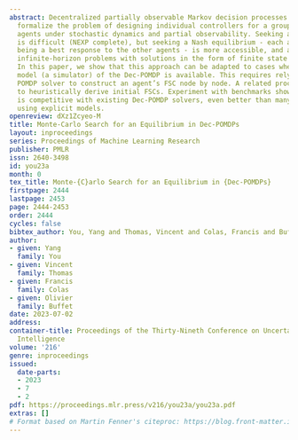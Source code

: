 ```yaml
---
abstract: Decentralized partially observable Markov decision processes (Dec-POMDPs)
  formalize the problem of designing individual controllers for a group of collaborative
  agents under stochastic dynamics and partial observability. Seeking a global optimum
  is difficult (NEXP complete), but seeking a Nash equilibrium - each agent policy
  being a best response to the other agents - is more accessible, and allowed addressing
  infinite-horizon problems with solutions in the form of finite state controllers.
  In this paper, we show that this approach can be adapted to cases where only a generative
  model (a simulator) of the Dec-POMDP is available. This requires relying on a simulation-based
  POMDP solver to construct an agent’s FSC node by node. A related process is used
  to heuristically derive initial FSCs. Experiment with benchmarks shows that MC-JESP
  is competitive with existing Dec-POMDP solvers, even better than many offline methods
  using explicit models.
openreview: dXz1Zcyeo-M
title: Monte-Carlo Search for an Equilibrium in Dec-POMDPs
layout: inproceedings
series: Proceedings of Machine Learning Research
publisher: PMLR
issn: 2640-3498
id: you23a
month: 0
tex_title: Monte-{C}arlo Search for an Equilibrium in {Dec-POMDPs}
firstpage: 2444
lastpage: 2453
page: 2444-2453
order: 2444
cycles: false
bibtex_author: You, Yang and Thomas, Vincent and Colas, Francis and Buffet, Olivier
author:
- given: Yang
  family: You
- given: Vincent
  family: Thomas
- given: Francis
  family: Colas
- given: Olivier
  family: Buffet
date: 2023-07-02
address:
container-title: Proceedings of the Thirty-Nineth Conference on Uncertainty in Artificial
  Intelligence
volume: '216'
genre: inproceedings
issued:
  date-parts:
  - 2023
  - 7
  - 2
pdf: https://proceedings.mlr.press/v216/you23a/you23a.pdf
extras: []
# Format based on Martin Fenner's citeproc: https://blog.front-matter.io/posts/citeproc-yaml-for-bibliographies/
---
```

